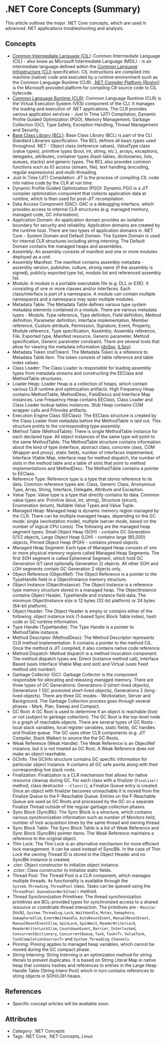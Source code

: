 # .NET Core Concepts (Summary)

This article outlines the major .NET Core concepts, which are used in advanced .NET applications troubleshooting and analysis.

## Concepts

* [Common Intermediate Language (CIL)](https://en.wikipedia.org/wiki/Common_Intermediate_Language): Common Intermediate Language (CIL) - also know as Microsoft Intermediate Language (MSIL) - is an intermediate language defined within the [Common Language Infrastructure (CLI)](https://en.wikipedia.org/wiki/Common_Language_Infrastructure) specification. CIL instructions are compiled into machine (native) code and executed by a runtime environment such as the Common Language Runtime (CLR). [.NET Compiler Platform (Roslyn)](https://github.com/dotnet/roslyn) is the Microsoft provided platform for compiling C# source code to CIL bytecode.
* [Common Language Runtime (CLR)](https://en.wikipedia.org/wiki/Common_Language_Runtime): Common Language Runtime (CLR) is the Virtual Execution System (VES) component of the CLI. It manages the loading and execution of .NET applications. The CLR provides various application services - Just In Time (JIT) Compilation, Dynamic Profile Guided Optimization (PGO), Memory Management, Garbage Collection (GC), Type Safety, Exception Handling, Thread Management and Security.
* [Base Class Library (BCL)](https://en.wikipedia.org/wiki/Standard_Libraries_(CLI)#Base_Class_Library): Base Class Library (BCL) is part of the CLI Standard Libraries specification. The BCL defines all basic types used throughout .NET - Object class (reference values), ValueType class (value types), primitive types (bool, int, string, etc.), arrays, exceptions, delegates, attributes, container types (hash tables, dictionaries, lists, queues, stacks) and generic types. The BCL also provides common functions such as IO access (stream, file), text handling (encoding, regular expressions) and multi-threading.
* Just In Time (JIT) Compilation: JIT is the process of compiling CIL code into native code by the CLR at run time.
* Dynamic Profile Guided Optimization (PGO): Dynamic PGO is a JIT compiler optimization component that collects application data at runtime, which is then used for post-JIT recompilation.
* Data Access Component (DAC): DAC is a debugging interface, which provides access to internal CLR structures (e.g. managed memory, managed code, GC information).
* Application Domain: An application domain provides an isolation boundary for security and reliability. Application domains are created by the runtime host. There are two types of application domains in .NET Core - System Domain and Default Domain. The System Domain is used for internal CLR structures including string interning. The Default Domain contains the managed heaps and assemblies.
* Assembly: An assembly consists of manifest and one or more modules deployed as a unit.
* Assembly Manifest: The manifest contains assembly metadata - assembly version, publisher, culture, strong name (if the assembly is signed), publicly exported type list, module list and referenced assembly list.
* Module: A module is a portable executable file (e.g. DLL or EXE). It consisting of one or more classes and/or interfaces. Each class/interface is part of a namespace. A module can contain multiple namespaces and a namespace may span multiple modules.
* Metadata Table: The Metadata Table defines various type system metadata elements contained in a module. There are various metadata types - Module, Type reference, Type definition, Field definition, Method definition, Parameter definition, Interface implementation, Member reference, Custom attribute, Permission, Signature, Event, Property, Module reference, Type specification, Assembly, Assembly reference, File, Exported type, Manifest resource, Generic parameter, Method specification, Generic parameter constraint. There are several tools that allow for viewing the metadata information ([dnSpy](https://github.com/dnSpyEx/dnSpy), [ILSpy](https://github.com/icsharpcode/ILSpy)).
* Metadata Token (mdToken): The Metadata Token is a reference to Metadata Table item. The token consists of table reference and table index values.
* Class Loader: The Class Loader is responsible for loading assembly types from metadata streams and constructing the EEClass and MethodTable structures.
* Loader Heap: Loader Heap is a collection of heaps, which contain various CLR runtime and optimization artifacts. High Frequency Heap contains MethodTable, MethodDesc, FieldDescs and Interface Map instances. Low Frequency Heap contains EEClass, Class Loader and Class Loader lookup tables instances. Stub Heap contains COM wrapper calls and P/Invoke artifacts.
* Execution Engine Class (EEClass): The EEClass structure is created by the Class Loader from metadata before the MethodTable is laid out. This structure points to the corresponding type assembly.
* Method Table (MethodTable): There is single MethodTable instance for each declared type. All object instances of the same type will point to the same MethodTable. The MethodTable structure contains information about the kind of type (interface, abstract class, concrete class, COM Wrapper and proxy), static fields, number of interfaces implemented, Interface Vtable Map, interface map for method dispatch, the number of slots in the method table and a table of slots that point to method implementations and MethodDesc. The MethodTable contains a pointer to EEClass.
* Reference Type: Reference type is a type that stores reference to its data. Common reference types are: Class, Generic Class, Anonymous Type, Array, String, Interface, Delegate, Attribute and Exception.
* Value Type: Value type is a type that directly contains its data. Common value types are: Primitive (bool, int, string), Structure (struct), Enumeration (enum), Nullable Value Types and Value Tuple.
* Managed Heap: Managed heap is dynamic memory region managed by the CLR. There can be multiple managed heaps, depending on the GC mode: single (workstation mode), multiple (server mode, based on the number of logical CPU cores). The following are the managed heap segment types: Small Object Heap (SOH) - contains GC Generation 0/1/2 objects, Large Object Heap (LOH) - contains large (85,000) objects, Pinned Object Heap (POH) - contains pinned objects.
* Managed Heap Segment: Each type of Managed Heap consists of one or more physical memory regions called Managed Heap Segments. The first SOH segment is called Ephemeral Segment, which hold GC Generation 0/1 (and optionally Generation 2) objects. All other SOH and LOH segments contain GC Generation 2 objects only.
* Object Reference (ObjectRef): The Object Reference is a pointer to the TypeHandle field in a ObjectInstance memory structure.
* Object Instance (ObjectInstance): The Object Instance is a reference type memory structure stored in a managed heap. The ObjectInstance contains Object Header, TypeHandle and instance field data. The minimum ObjectInstance size is 12 bytes (32-bit platform) or 24 bytes (64-bit platform).
* Object Header: The Object Header is empty or contains either of the following: object instance lock (1-based Sync Block Table index), hash code or GC runtime information.
* Type Handle (TypeHandle): The Type Handle is a pointer to MethodTable instance.
* Method Descriptor (MethodDesc): The Method Descriptor represents CLR method implementation. It contains a pointer to the method CIL. Once the method is JIT compiled, it also contains native code reference.
* Method Dispatch: Method dispatch is a method invocation component. The method dispatch types are: Direct (instance method call), Interface Based (uses Interface Vtable Map and slot) and Virtual (uses fixed method slot number).
* Garbage Collector (GC): Garbage Collector is the component responsible for allocating and releasing managed memory. There are three types of GC Generations: Generations 0 (short-lived objects), Generations 1 (GC promoted short-lived objects), Generations 2 (long-lived objects). There are three GC modes - Workstation, Server and Background. The Garbage Collection process goes through several phases - Mark, Plan, Sweep and Compact.
* GC Root: A GC Root is used to determine if an object is reachable (live) or not (subject to garbage collection). The GC Root is the top-level node in a graph of reachable objects. There are several types of GC Roots - local stack variables, local register variables, static fields, GC handles and finalize queue. The GC uses other CLR components (e.g. JIT Compiler, Stack Walker) to source the the GC Roots.
* Weak Reference (Weak Handle): The Weak Reference is an ObjectRef instance, but it is not treated as GC Root. A Weak Reference does not make an object reachable.
* GCInfo: The GCInfo structure contains GC specific information for particular object instance. It contains all GC safe points along with their corresponding live stack roots.
* Finalization: Finalization is a CLR mechanism that allows for native resource cleanup during GC. For each class with a finalizer (`Finalize()` method, class destructor - `~Class()`), a Finalize Queue entry is created. Once an object with finalizer becomes unreachable it is moved from the Finalize Queue to the F-Reachable Queue. Entries on the F-Reachable Queue are used as GC Roots and processed by the GC on a separate Finalize Thread outside of the regular garbage collection phases.
* Sync Block (SyncBlk): The Sync Block is a structure, which contains various synchronization information such as number of Monitors held, number of lock acquisition times by the same thread and owning thread.
* Sync Block Table: The Sync Block Table is a list of Weak Reference and Sync Block (SyncBlk) pointer items. The Weak Reference maintains a reference to the original object.
* Thin Lock: The Thin Lock is an alternative mechanism for more efficient lock management. It can be used instead of SyncBlk. In the case of Thin Lock the owning Thread ID is stored in the Object Header and no SyncBlk instance is created.
* .ctor: Object constructor to initialize object instance.
* .cctor: Class constructor to initialize static fields.
* Thread Pool: The Thread Pool is a CLR component, which manages multiple threads. its functionality is available through the `System.Threading.ThreadPool` class. Tasks can be queued using the `ThreadPool.QueueUserWorkItem()` method.
* Thread Synchronization Primitives: The thread synchronization primitives are BCL-provided types for synchronized access to a shared resource or coordinate thread interaction. The primitives are - `Monitor` (lock), `System.Threading.Lock`, `WaitHandle`, `Mutex`, `Semaphore`, `SemaphoreSlim`, `EventWaitHandle`, `AutoResetEvent`, `ManualResetEvent`, `ManualResetEventSlim`, `SpinLock`, `SpinWait`, `ReaderWriterLock`, `ReaderWriterLockSlim`, `CountdownEvent`, `Barrier`, `Interlocked`, `ConcurrentDictionary`, `ConcurrentQueue`, `Task`, `Task<T>`, `ValueTask`, `TaskCompletionSource<T>` and `System.Threading.Channels`.
* Pinning: Pinning applies to managed heap variables, which cannot be moved during the GC compact phase.
* String Interning: String Interning is an optimization method for string literals to prevent duplicates. It is based on String Literal Map in native heap that contains hashes and references to entries in the Large Heap Handle Table (String Intern Pool) which in turn contains references to string objects in SOH/LOH heaps.

## References

* Specific concept articles will be available soon.

## Attributes

* Category: .NET Concepts
* Tags: .NET Core, .NET Concepts, Linux